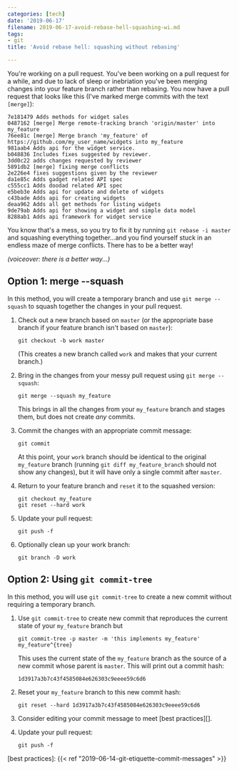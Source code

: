 ```yaml
---
categories: [tech]
date: '2019-06-17'
filename: 2019-06-17-avoid-rebase-hell-squashing-wi.md
tags:
- git
title: 'Avoid rebase hell: squashing without rebasing'

---
```


You're working on a pull request. You've been working on a pull request for a while, and due to lack of sleep or inebriation you've been merging changes into your feature branch rather than rebasing. You now have a pull request that looks like this (I've marked merge commits with the text `[merge]`):

```
7e181479 Adds methods for widget sales
0487162 [merge] Merge remote-tracking branch 'origin/master' into my_feature
76ee81c [merge] Merge branch 'my_feature' of https://github.com/my_user_name/widgets into my_feature
981aab4 Adds api for the widget service.
b048836 Includes fixes suggested by reviewer.
3dd0c22 adds changes requested by reviewer
5891db2 [merge] fixing merge conflicts
2e226e4 fixes suggestions given by the reviewer
da1e85c Adds gadget related API spec
c555cc1 Adds doodad related API spec
e5beb3e Adds api for update and delete of widgets
c43bade Adds api for creating widgets
deaa962 Adds all get methods for listing widgets
9de79ab Adds api for showing a widget and simple data model
8288ab1 Adds api framework for widget service
```

You know that's a mess, so you try to fix it by running `git rebase -i master` and squashing everything together...and you find yourself stuck in an endless maze of merge conflicts. There has to be a better way!

*(voiceover: there is a better way...)*

## Option 1: merge --squash

In this method, you will create a temporary branch and use `git merge --squash` to squash together the changes in your pull request.

1. Check out a new branch based on `master` (or the appropriate base branch if your feature branch isn't based on `master`):

    ```
    git checkout -b work master
    ```

    (This creates a new branch called `work` and makes that your current branch.)

1. Bring in the changes from your messy pull request using `git merge --squash`:

    ```
    git merge --squash my_feature
    ```

    This brings in all the changes from your `my_feature` branch and stages them, but does not create *any* commits.

3. Commit the changes with an appropriate commit message:

    ```
    git commit
    ```

    At this point, your `work` branch should be identical to the original `my_feature` branch (running `git diff my_feature_branch` should not show any changes), but it will have only a single commit after `master`.

4. Return to your feature branch and `reset` it to the squashed version:

    ```
    git checkout my_feature
    git reset --hard work
    ```

5. Update your pull request:

    ```
    git push -f
    ```

6. Optionally clean up your work branch:

    ```
    git branch -D work
    ```

## Option 2: Using `git commit-tree`

In this method, you will use `git commit-tree` to create a new commit without requiring a temporary branch.

1. Use `git commit-tree` to create new commit that reproduces the current state of your `my_feature` branch but 

    ```
    git commit-tree -p master -m 'this implements my_feature' my_feature^{tree}
    ```

    This uses the current state of the `my_feature` branch as the source of a new commit whose parent is `master`.  This will print out a commit hash:

    ```
    1d3917a3b7c43f4585084e626303c9eeee59c6d6
    ```

2. Reset your `my_feature` branch to this new commit hash:

    ```
    git reset --hard 1d3917a3b7c43f4585084e626303c9eeee59c6d6
    ```

3. Consider editing your commit message to meet [best practices][].

4. Update your pull request:

    ```
    git push -f
    ```

[best practices]: {{< ref "2019-06-14-git-etiquette-commit-messages" >}}
